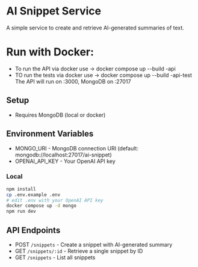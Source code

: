 # AI Snippet Service

A simple service to create and retrieve AI-generated summaries of text.

# Run with Docker:
- To run the API via docker use -> docker compose up --build -api
- TO run the tests via docker use -> docker compose up --build -api-test
The API will run on :3000, MongoDB on :27017

## Setup
- Requires MongoDB (local or docker)

## Environment Variables
- MONGO_URI	- MongoDB connection URI (default: mongodb://localhost:27017/ai-snippet)
- OPENAI_API_KEY - Your OpenAI API key

### Local
```bash
npm install
cp .env.example .env
# edit .env with your OpenAI API key
docker compose up -d mongo
npm run dev
```

## API Endpoints
- POST `/snippets` - Create a snippet with AI-generated summary
- GET `/snippets/:id` - Retrieve a single snippet by ID
- GET `/snippets` - List all snippets
